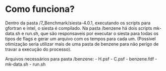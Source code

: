 # Como funciona?

Dentro da pasta /7_Benchmark/siesta-4.0.1, executando os scripts para gfortran e intel, o siesta é compilado.
Na pasta /benzene há dois scripts mk-data.sh e run.sh, que são responsaveis por executar o siesta para todas os tipos de flags e gerar um arquivo com os tempos para cada um. (Possivel otimização seria utilizar mais de uma pasta de benzene para não perigo de travar a execução do processo).

Arquivos necessários para pasta /benzene:
	- H.psf
	- C.psf
	- benzene.fdf
	- mk-data.sh
	- run.sh
